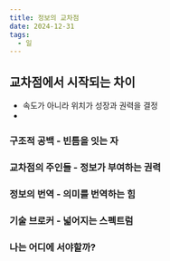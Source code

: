 ```yaml
---
title: 정보의 교차점
date: 2024-12-31
tags:
  - 일
---
```

## 교차점에서 시작되는 차이
- 속도가 아니라 위치가 성장과 권력을 결정
- 


### 구조적 공백 - 빈틈을 잇는 자


### 교차점의 주인들 - 정보가 부여하는 권력


### 정보의 번역 - 의미를 번역하는 힘


### 기술 브로커 - 넓어지는 스펙트럼


### 나는 어디에 서야할까?